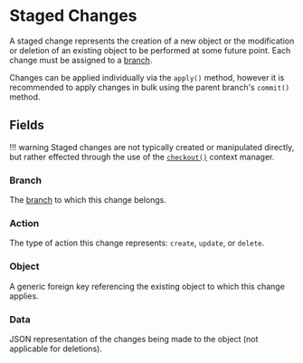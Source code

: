 # Staged Changes

A staged change represents the creation of a new object or the modification or deletion of an existing object to be performed at some future point. Each change must be assigned to a [branch](./branch.md).

Changes can be applied individually via the `apply()` method, however it is recommended to apply changes in bulk using the parent branch's `commit()` method.

## Fields

!!! warning
    Staged changes are not typically created or manipulated directly, but rather effected through the use of the [`checkout()`](../../plugins/development/staged-changes.md) context manager.

### Branch

The [branch](./branch.md) to which this change belongs.

### Action

The type of action this change represents: `create`, `update`, or `delete`.

### Object

A generic foreign key referencing the existing object to which this change applies.

### Data

JSON representation of the changes being made to the object (not applicable for deletions).

